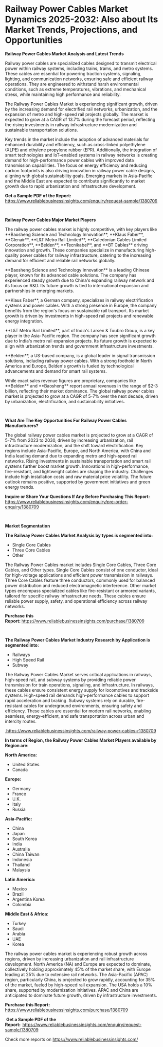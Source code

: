 <p><h1>Railway Power Cables Market Dynamics 2025-2032: Also about Its Market Trends, Projections, and Opportunities</h1></p><p><strong>Railway Power Cables Market Analysis and Latest Trends</strong></p>
<p><p>Railway power cables are specialized cables designed to transmit electrical power within railway systems, including trains, trams, and metro systems. These cables are essential for powering traction systems, signaling, lighting, and communication networks, ensuring safe and efficient railway operations. They are engineered to withstand harsh environmental conditions, such as extreme temperatures, vibrations, and mechanical stress, while maintaining high performance and reliability.</p><p>The Railway Power Cables Market is experiencing significant growth, driven by the increasing demand for electrified rail networks, urbanization, and the expansion of metro and high-speed rail projects globally. The market is expected to grow at a CAGR of 13.7% during the forecast period, reflecting the rising investments in railway infrastructure modernization and sustainable transportation solutions.</p><p>Key trends in the market include the adoption of advanced materials for enhanced durability and efficiency, such as cross-linked polyethylene (XLPE) and ethylene propylene rubber (EPR). Additionally, the integration of smart technologies and IoT-enabled systems in railway networks is creating demand for high-performance power cables with improved data transmission capabilities. The focus on energy efficiency and reducing carbon footprints is also driving innovation in railway power cable designs, aligning with global sustainability goals. Emerging markets in Asia-Pacific and the Middle East are expected to contribute significantly to market growth due to rapid urbanization and infrastructure development.</p></p>
<p><strong>Get a Sample PDF of the Report:&nbsp;</strong> <a href="https://www.reliablebusinessinsights.com/enquiry/request-sample/1380709?utm_campaign=97&utm_medium=2&utm_source=Github&utm_content=ia&utm_term=23012025&utm_id=railway-power-cables">https://www.reliablebusinessinsights.com/enquiry/request-sample/1380709</a></p>
<p>&nbsp;</p>
<p><strong>Railway Power Cables Major Market Players</strong></p>
<p><p>The railway power cables market is highly competitive, with key players like **Baosheng Science and Technology Innovation**, **Klaus Faber**, **Glenair**, **L&T Metro Rail Limited**, **Caledonian Cables Limited Corporation**, **Belden**, **Tecnikabel**, and **BT Cables** driving innovation and growth. These companies specialize in manufacturing high-quality power cables for railway infrastructure, catering to the increasing demand for efficient and reliable rail networks globally.</p><p>**Baosheng Science and Technology Innovation** is a leading Chinese player, known for its advanced cable solutions. The company has experienced steady growth due to China's expanding railway network and its focus on R&D. Its future growth is tied to international expansion and partnerships in emerging markets.</p><p>**Klaus Faber**, a German company, specializes in railway electrification systems and power cables. With a strong presence in Europe, the company benefits from the region's focus on sustainable rail transport. Its market growth is driven by investments in high-speed rail projects and renewable energy integration.</p><p>**L&T Metro Rail Limited**, part of India's Larsen & Toubro Group, is a key player in the Asia-Pacific region. The company has seen significant growth due to India's metro rail expansion projects. Its future growth is expected to align with urbanization trends and government infrastructure investments.</p><p>**Belden**, a US-based company, is a global leader in signal transmission solutions, including railway power cables. With a strong foothold in North America and Europe, Belden's growth is fueled by technological advancements and demand for smart rail systems.</p><p>While exact sales revenue figures are proprietary, companies like **Belden** and **Baosheng** report annual revenues in the range of $2-3 billion, reflecting their market dominance. The global railway power cables market is projected to grow at a CAGR of 5-7% over the next decade, driven by urbanization, electrification, and sustainability initiatives.</p></p>
<p>&nbsp;</p>
<p><strong>What Are The Key Opportunities For Railway Power Cables Manufacturers?</strong></p>
<p><p>The global railway power cables market is projected to grow at a CAGR of 5-7% from 2023 to 2030, driven by increasing urbanization, rail infrastructure modernization, and the shift toward electrification. Key regions include Asia-Pacific, Europe, and North America, with China and India leading demand due to expanding metro and high-speed rail networks. Rising investments in sustainable transportation and smart rail systems further boost market growth. Innovations in high-performance, fire-resistant, and lightweight cables are shaping the industry. Challenges include high installation costs and raw material price volatility. The future outlook remains positive, supported by government initiatives and green energy trends.</p></p>
<p><strong>Inquire or Share Your Questions If Any Before Purchasing This Report:</strong> <a href="https://www.reliablebusinessinsights.com/enquiry/pre-order-enquiry/1380709?utm_campaign=97&utm_medium=2&utm_source=Github&utm_content=ia&utm_term=23012025&utm_id=railway-power-cables">https://www.reliablebusinessinsights.com/enquiry/pre-order-enquiry/1380709</a></p>
<p>&nbsp;</p>
<p><strong>Market Segmentation</strong></p>
<p><strong>The Railway Power Cables Market Analysis by types is segmented into:</strong></p>
<p><ul><li>Single Core Cables</li><li>Three Core Cables</li><li>Other</li></ul></p>
<p><p>The Railway Power Cables market includes Single Core Cables, Three Core Cables, and Other types. Single Core Cables consist of one conductor, ideal for high-voltage applications and efficient power transmission in railways. Three Core Cables feature three conductors, commonly used for balanced power distribution and reduced electromagnetic interference. Other market types encompass specialized cables like fire-resistant or armored variants, tailored for specific railway infrastructure needs. These cables ensure reliable power supply, safety, and operational efficiency across railway networks.</p></p>
<p><strong>Purchase this Report:&nbsp;</strong><a href="https://www.reliablebusinessinsights.com/purchase/1380709?utm_campaign=97&utm_medium=2&utm_source=Github&utm_content=ia&utm_term=23012025&utm_id=railway-power-cables">https://www.reliablebusinessinsights.com/purchase/1380709</a></p>
<p>&nbsp;</p>
<p><strong>The Railway Power Cables Market Industry Research by Application is segmented into:</strong></p>
<p><ul><li>Railways</li><li>High Speed Rail</li><li>Subway</li></ul></p>
<p><p>The Railway Power Cables Market serves critical applications in railways, high-speed rail, and subway systems by providing reliable power transmission for train operations, signaling, and infrastructure. In railways, these cables ensure consistent energy supply for locomotives and trackside systems. High-speed rail demands high-performance cables to support rapid acceleration and braking. Subway systems rely on durable, fire-resistant cables for underground environments, ensuring safety and efficiency. These cables are essential for modern rail networks, enabling seamless, energy-efficient, and safe transportation across urban and intercity routes.</p></p>
<p><a href="https://www.reliablebusinessinsights.com/railway-power-cables-r1380709?utm_campaign=97&utm_medium=2&utm_source=Github&utm_content=ia&utm_term=23012025&utm_id=railway-power-cables">&nbsp;https://www.reliablebusinessinsights.com/railway-power-cables-r1380709</a></p>
<p><strong>In terms of Region, the Railway Power Cables Market Players available by Region are:</strong></p>
<p>
    <p> <strong> North America: </strong>
        <ul>
            <li>United States</li>
            <li>Canada</li>
        </ul>
        </p> 
    <p> <strong> Europe: </strong>
        <ul>
            <li>Germany</li>
            <li>France</li>
            <li>U.K.</li>
            <li>Italy</li>
            <li>Russia</li>
        </ul>
        </p> 
    <p> <strong> Asia-Pacific: </strong>
        <ul>
            <li>China</li>
            <li>Japan</li>
            <li>South Korea</li>
            <li>India</li>
            <li>Australia</li>
            <li>China Taiwan</li>
            <li>Indonesia</li>
            <li>Thailand</li>
            <li>Malaysia</li>
        </ul>
        </p> 
    <p> <strong> Latin America: </strong>
        <ul>
            <li>Mexico</li>
            <li>Brazil</li>
            <li>Argentina Korea</li>
            <li>Colombia</li>
        </ul>
        </p> 
    <p> <strong> Middle East & Africa: </strong>
        <ul>
            <li>Turkey</li>
            <li>Saudi</li>
            <li>Arabia</li>
            <li>UAE</li>
            <li>Korea</li>
        </ul>
    </p>
    </p>
<p><p>The railway power cables market is experiencing robust growth across regions, driven by increasing urbanization and rail infrastructure development. North America (NA) and Europe are expected to dominate, collectively holding approximately 45% of the market share, with Europe leading at 25% due to extensive rail networks. The Asia-Pacific (APAC) region, particularly China, is projected to grow rapidly, accounting for 35% of the market, fueled by high-speed rail expansion. The USA holds a 10% share, supported by modernization initiatives. APAC and China are anticipated to dominate future growth, driven by infrastructure investments.</p></p>
<p><strong>Purchase this Report: </strong><a href="https://www.reliablebusinessinsights.com/purchase/1380709?utm_campaign=97&utm_medium=2&utm_source=Github&utm_content=ia&utm_term=23012025&utm_id=railway-power-cables">https://www.reliablebusinessinsights.com/purchase/1380709</a></p>
<p>&nbsp;<strong>Get a Sample PDF of the Report:&nbsp;&nbsp;</strong><a href="https://www.reliablebusinessinsights.com/enquiry/request-sample/1380709?utm_campaign=97&utm_medium=2&utm_source=Github&utm_content=ia&utm_term=23012025&utm_id=railway-power-cables">https://www.reliablebusinessinsights.com/enquiry/request-sample/1380709</a></p>
<p><strong></strong></p>
<p>Check more reports on <a href="https://www.reliablebusinessinsights.com/?utm_campaign=97&utm_medium=2&utm_source=Github&utm_content=ia&utm_term=23012025&utm_id=railway-power-cables">https://www.reliablebusinessinsights.com/</a></p>